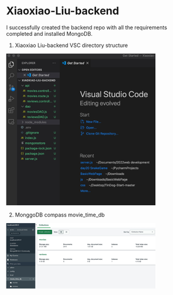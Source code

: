 # Xiaoxiao-Liu-backend
I successfully created the backend repo with all the requirements completed and installed MongoDB.


1. Xiaoxiao Liu-backend VSC directory structure


<img src="screenshots/vscodestructure.jpeg" width="400">


2. MonggoDB compass movie_time_db


<img src="screenshots/mongocompass.jpeg" width="400">


